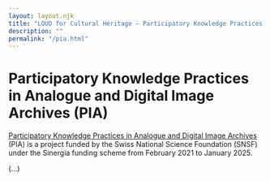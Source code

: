 ```yaml
---
layout: layout.njk
title: "LOUD for Cultural Heritage – Participatory Knowledge Practices in Analogue and Digital Image Archives (PIA)"
description: ""
permalink: "/pia.html"
---
```


# Participatory Knowledge Practices in Analogue and Digital Image Archives (PIA)

[Participatory Knowledge Practices in Analogue and Digital Image Archives](https://about.participatory-archives.ch) (PIA) is a project funded by the Swiss National Science Foundation (SNSF) under the Sinergia funding scheme from February 2021 to January 2025.

(...)